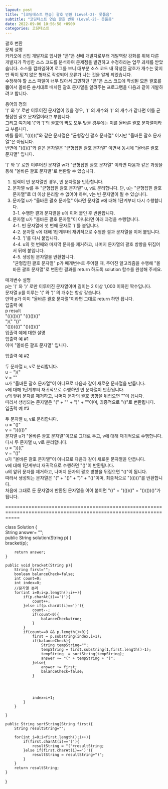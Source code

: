 ```yaml
---  
layout: post  
title: "[코딩테스트 연습] 괄호 변환 (Level-2)- 못풇음"  
subtitle: "코딩테스트 연습 괄호 변환 (Level-2)- 못풇음"  
date: 2022-09-06 10:56:58 +0900  
categories: 코딩테스트  
---  
```

  
  
괄호 변환  
문제 설명  
카카오에 신입 개발자로 입사한 "콘"은 선배 개발자로부터 개발역량 강화를 위해 다른 개발자가 작성한 소스 코드를 분석하여 문제점을 발견하고 수정하라는 업무 과제를 받았습니다. 소스를 컴파일하여 로그를 보니 대부분 소스 코드 내 작성된 괄호가 개수는 맞지만 짝이 맞지 않은 형태로 작성되어 오류가 나는 것을 알게 되었습니다.  
수정해야 할 소스 파일이 너무 많아서 고민하던 "콘"은 소스 코드에 작성된 모든 괄호를 뽑아서 올바른 순서대로 배치된 괄호 문자열을 알려주는 프로그램을 다음과 같이 개발하려고 합니다.  
  
용어의 정의  
'(' 와 ')' 로만 이루어진 문자열이 있을 경우, '(' 의 개수와 ')' 의 개수가 같다면 이를 균형잡힌 괄호 문자열이라고 부릅니다.  
그리고 여기에 '('와 ')'의 괄호의 짝도 모두 맞을 경우에는 이를 올바른 괄호 문자열이라고 부릅니다.  
예를 들어, "(()))("와 같은 문자열은 "균형잡힌 괄호 문자열" 이지만 "올바른 괄호 문자열"은 아닙니다.  
반면에 "(())()"와 같은 문자열은 "균형잡힌 괄호 문자열" 이면서 동시에 "올바른 괄호 문자열" 입니다.  
  
'(' 와 ')' 로만 이루어진 문자열 w가 "균형잡힌 괄호 문자열" 이라면 다음과 같은 과정을 통해 "올바른 괄호 문자열"로 변환할 수 있습니다.  
  
1. 입력이 빈 문자열인 경우, 빈 문자열을 반환합니다.   
2. 문자열 w를 두 "균형잡힌 괄호 문자열" u, v로 분리합니다. 단, u는 "균형잡힌 괄호 문자열"로 더 이상 분리할 수 없어야 하며, v는 빈 문자열이 될 수 있습니다.   
3. 문자열 u가 "올바른 괄호 문자열" 이라면 문자열 v에 대해 1단계부터 다시 수행합니다.   
  3-1. 수행한 결과 문자열을 u에 이어 붙인 후 반환합니다.   
4. 문자열 u가 "올바른 괄호 문자열"이 아니라면 아래 과정을 수행합니다.   
  4-1. 빈 문자열에 첫 번째 문자로 '('를 붙입니다.   
  4-2. 문자열 v에 대해 1단계부터 재귀적으로 수행한 결과 문자열을 이어 붙입니다.   
  4-3. ')'를 다시 붙입니다.   
  4-4. u의 첫 번째와 마지막 문자를 제거하고, 나머지 문자열의 괄호 방향을 뒤집어서 뒤에 붙입니다.   
  4-5. 생성된 문자열을 반환합니다.  
"균형잡힌 괄호 문자열" p가 매개변수로 주어질 때, 주어진 알고리즘을 수행해 "올바른 괄호 문자열"로 변환한 결과를 return 하도록 solution 함수를 완성해 주세요.  
  
매개변수 설명  
p는 '(' 와 ')' 로만 이루어진 문자열이며 길이는 2 이상 1,000 이하인 짝수입니다.  
문자열 p를 이루는 '(' 와 ')' 의 개수는 항상 같습니다.  
만약 p가 이미 "올바른 괄호 문자열"이라면 그대로 return 하면 됩니다.  
입출력 예  
p	result  
"(()())()"	"(()())()"  
")("	"()"  
"()))((()"	"()(())()"  
입출력 예에 대한 설명  
입출력 예 #1  
이미 "올바른 괄호 문자열" 입니다.  
  
입출력 예 #2  
  
두 문자열 u, v로 분리합니다.  
u = ")("  
v = ""  
u가 "올바른 괄호 문자열"이 아니므로 다음과 같이 새로운 문자열을 만듭니다.  
v에 대해 1단계부터 재귀적으로 수행하면 빈 문자열이 반환됩니다.  
u의 앞뒤 문자를 제거하고, 나머지 문자의 괄호 방향을 뒤집으면 ""이 됩니다.  
따라서 생성되는 문자열은 "(" + "" + ")" + ""이며, 최종적으로 "()"로 변환됩니다.  
입출력 예 #3  
  
두 문자열 u, v로 분리합니다.  
u = "()"  
v = "))((()"  
문자열 u가 "올바른 괄호 문자열"이므로 그대로 두고, v에 대해 재귀적으로 수행합니다.  
다시 두 문자열 u, v로 분리합니다.  
u = "))(("  
v = "()"  
u가 "올바른 괄호 문자열"이 아니므로 다음과 같이 새로운 문자열을 만듭니다.  
v에 대해 1단계부터 재귀적으로 수행하면 "()"이 반환됩니다.  
u의 앞뒤 문자를 제거하고, 나머지 문자의 괄호 방향을 뒤집으면 "()"이 됩니다.  
따라서 생성되는 문자열은 "(" + "()" + ")" + "()"이며, 최종적으로 "(())()"를 반환합니다.  
처음에 그대로 둔 문자열에 반환된 문자열을 이어 붙이면 "()" + "(())()" = "()(())()"가 됩니다.  
  
  
  
=================================================================================================================  
  
class Solution {  
    String answer= "";  
    public String solution(String p) {  
        bracket(p);  
          
        return answer;  
    }  
      
    public void bracket(String p){  
        String first="";  
        boolean balanceCheck=false;  
        int count=0;  
        int index=0;  
        //문자열 분리  
        for(int i=0;i<p.length();i++){  
            if(p.charAt(i)=='('){  
                count++;  
            }else if(p.charAt(i)==')'){  
                count--;  
                if(count<0){  
                    balanceCheck=true;  
                }  
            }  
            if(count==0 && p.length()>0){  
                first = p.substring(index,i+1);  
                if(balanceCheck){  
                    String tempString="";  
                    tempString = first.substring(1,first.length()-1);  
                    tempString  = sortString(tempString);  
                    answer += "(" + tempString + ")";                      
                }else{  
                    answer += first;  
                    balanceCheck=false;  
                }  
  
                  
                  
                  
                index=i+1;  
            }  
        }  
  
    }  
      
    public String sortString(String first){  
        String resultString="";  
  
        for(int i=0;i<first.length();i++){  
            if(first.charAt(i)=='('){  
                resultString = "("+resultString;  
            }else if(first.charAt(i)==')'){  
                resultString = resultString+")";  
            }  
        }  
        return resultString;  
    }  
}  
